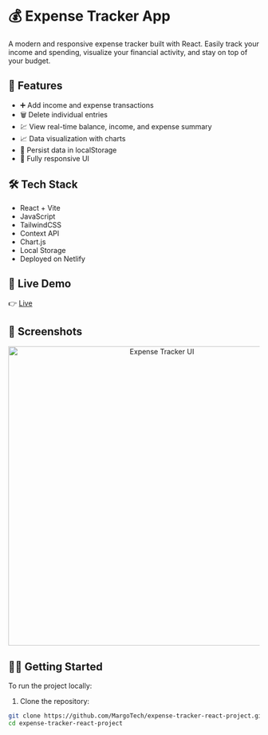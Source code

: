 # 💰 Expense Tracker App

A modern and responsive expense tracker built with React. Easily track your income and spending, visualize your financial activity, and stay on top of your budget.

## 🚀 Features

- ➕ Add income and expense transactions
- 🗑 Delete individual entries
- 💹 View real-time balance, income, and expense summary
- 📈 Data visualization with charts 
- 💾 Persist data in localStorage
- 📱 Fully responsive UI

## 🛠 Tech Stack

- React + Vite
- JavaScript
- TailwindCSS
- Context API
- Chart.js
- Local Storage
- Deployed on Netlify

## 🔗 Live Demo

👉 [Live](https://6875056c6f686197f3125742--expencse-tracker.netlify.app/)

## 📸 Screenshots

<p align="center">
  <img src="https://your-screenshot-link.png" alt="Expense Tracker UI" width="600"/>
</p>

## 🧑‍💻 Getting Started

To run the project locally:

1. Clone the repository:

```bash
git clone https://github.com/MargoTech/expense-tracker-react-project.git
cd expense-tracker-react-project
